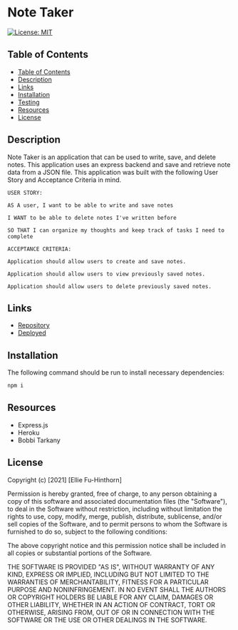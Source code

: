 # Note Taker
[![License: MIT](https://img.shields.io/badge/License-MIT-yellow.svg)](https://opensource.org/licenses/MIT)

## Table of Contents
  - [Table of Contents](#table-of-contents)
  - [Description](#description)
  - [Links](#links)
  - [Installation](#installation)
  - [Testing](#testing)
  - [Resources](#resources)
  - [License](#license)

## Description

Note Taker is an application that can be used to write, save, and delete notes. This application uses an express backend and save and retrieve note data from a JSON file. This application was built with the following User Story and Acceptance Criteria in mind. 

```
USER STORY:

AS A user, I want to be able to write and save notes

I WANT to be able to delete notes I've written before

SO THAT I can organize my thoughts and keep track of tasks I need to complete
```

```
ACCEPTANCE CRITERIA:

Application should allow users to create and save notes.

Application should allow users to view previously saved notes.

Application should allow users to delete previously saved notes.
```

## Links
- [Repository](https://github.com/elliefh/note_taker)
- [Deployed](https://note-taker-efh.herokuapp.com)

## Installation
The following command should be run to install necessary dependencies: 
```bash
npm i
```

## Resources
- Express.js
- Heroku
- Bobbi Tarkany 

## License

Copyright (c) [2021] [Ellie Fu-Hinthorn]

Permission is hereby granted, free of charge, to any person obtaining a copy
of this software and associated documentation files (the "Software"), to deal
in the Software without restriction, including without limitation the rights
to use, copy, modify, merge, publish, distribute, sublicense, and/or sell
copies of the Software, and to permit persons to whom the Software is
furnished to do so, subject to the following conditions:

The above copyright notice and this permission notice shall be included in all
copies or substantial portions of the Software.

THE SOFTWARE IS PROVIDED "AS IS", WITHOUT WARRANTY OF ANY KIND, EXPRESS OR
IMPLIED, INCLUDING BUT NOT LIMITED TO THE WARRANTIES OF MERCHANTABILITY,
FITNESS FOR A PARTICULAR PURPOSE AND NONINFRINGEMENT. IN NO EVENT SHALL THE
AUTHORS OR COPYRIGHT HOLDERS BE LIABLE FOR ANY CLAIM, DAMAGES OR OTHER
LIABILITY, WHETHER IN AN ACTION OF CONTRACT, TORT OR OTHERWISE, ARISING FROM,
OUT OF OR IN CONNECTION WITH THE SOFTWARE OR THE USE OR OTHER DEALINGS IN THE
SOFTWARE.

